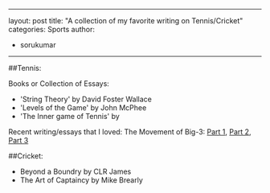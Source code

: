 
---
layout: post
title: "A collection of my favorite writing on Tennis/Cricket"
categories: Sports
author:
- sorukumar
---

##Tennis:

Books or Collection of Essays:

 - 'String Theory' by David Foster Wallace 
 - 'Levels of the Game' by John McPhee 
 - 'The Inner game of Tennis' by 

Recent writing/essays that I loved:
 The Movement of Big-3: [Part 1](https://hughclarke.substack.com/p/the-movement-of-the-big-3-part-i), [Part 2](https://hughclarke.substack.com/p/the-movement-of-the-big-3-part-ii), [Part 3](https://hughclarke.substack.com/p/the-movement-of-the-big-3-part-iii)

##Cricket:

 - Beyond a Boundry by CLR James
 - The Art of Captaincy by Mike Brearly

<!--stackedit_data:
eyJoaXN0b3J5IjpbLTUwNjQ4MjgwOSwtMTI3ODQzOTg4MSwtMT
gyNDUxMTUsLTk4NzQ1MDkxMiwtMTQzNTQzMzA4MSw3MzA5OTgx
MTZdfQ==
-->